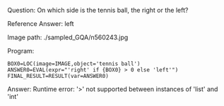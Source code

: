 Question: On which side is the tennis ball, the right or the left?

Reference Answer: left

Image path: ./sampled_GQA/n560243.jpg

Program:

```
BOX0=LOC(image=IMAGE,object='tennis ball')
ANSWER0=EVAL(expr="'right' if {BOX0} > 0 else 'left'")
FINAL_RESULT=RESULT(var=ANSWER0)
```
Answer: Runtime error: '>' not supported between instances of 'list' and 'int'

